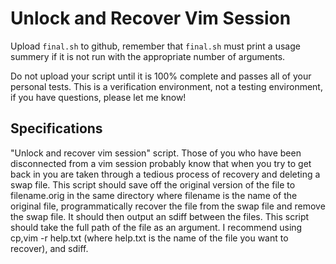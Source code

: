 # Unlock and Recover Vim Session

Upload `final.sh` to github, remember that `final.sh` must print a usage summery if it is not run with the appropriate number of arguments.

Do not upload your script until it is 100% complete and passes all of your personal tests.  This is a verification environment, not a testing environment, if you have questions, please let me know!


## Specifications
"Unlock and recover vim session" script. Those of you who have been disconnected from a vim session probably know that when you try to get back in you are taken through a tedious process of recovery and deleting a swap file. This script should save off the original version of the file to filename.orig in the same directory where filename is the name of the original file, programmatically recover the file from the swap file and remove the swap file. It should then output an sdiff between the files. This script should take the full path of the file as an argument. I recommend using cp,vim -r help.txt (where help.txt is the name of the file you want to recover), and sdiff. 
